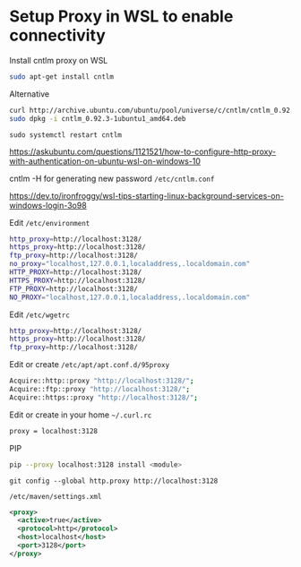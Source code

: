 # Setup Proxy in WSL to enable connectivity

Install cntlm proxy on WSL

```bash
sudo apt-get install cntlm
```

Alternative

```bash
curl http://archive.ubuntu.com/ubuntu/pool/universe/c/cntlm/cntlm_0.92.3-1ubuntu1_amd64.deb -o cntlm_0.92.3-1ubuntu1_amd64.deb
sudo dpkg -i cntlm_0.92.3-1ubuntu1_amd64.deb
```

`sudo systemctl restart cntlm`

<https://askubuntu.com/questions/1121521/how-to-configure-http-proxy-with-authentication-on-ubuntu-wsl-on-windows-10>

cntlm -H  for generating new password
`/etc/cntlm.conf`

<https://dev.to/ironfroggy/wsl-tips-starting-linux-background-services-on-windows-login-3o98>

Edit `/etc/environment`

```bash
http_proxy=http://localhost:3128/
https_proxy=http://localhost:3128/
ftp_proxy=http://localhost:3128/
no_proxy="localhost,127.0.0.1,localaddress,.localdomain.com"
HTTP_PROXY=http://localhost:3128/
HTTPS_PROXY=http://localhost:3128/
FTP_PROXY=http://localhost:3128/
NO_PROXY="localhost,127.0.0.1,localaddress,.localdomain.com"
```

Edit `/etc/wgetrc`

```bash
http_proxy=http://localhost:3128/
https_proxy=http://localhost:3128/
ftp_proxy=http://localhost:3128/
```

Edit or create `/etc/apt/apt.conf.d/95proxy`

```bash
Acquire::http::proxy "http://localhost:3128/";
Acquire::ftp::proxy "http://localhost:3128/";
Acquire::https::proxy "http://localhost:3128/";
```

Edit or create in your home `~/.curl.rc`

```bash
proxy = localhost:3128
```

PIP

```bash
pip --proxy localhost:3128 install <module>
```

```git
git config --global http.proxy http://localhost:3128
```

`/etc/maven/settings.xml`

```xml
<proxy>
  <active>true</active>
  <protocol>http</protocol>
  <host>localhost</host>
  <port>3128</port>
</proxy>
```
